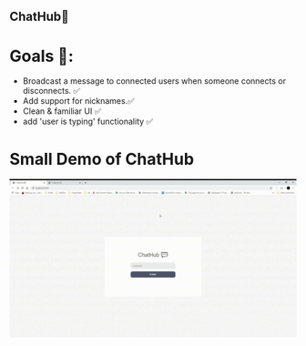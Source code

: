 ## ChatHub💬

# Goals 🥅:
- Broadcast a message to connected users when someone connects or disconnects. ✅
- Add support for nicknames.✅
- Clean & familiar UI ✅
- add 'user is typing' functionality ✅


# Small Demo of ChatHub 
![demo of the application](demo_gif.gif "Small App Demo")
